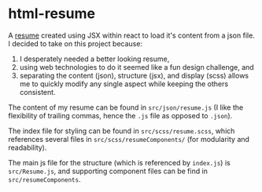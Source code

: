 # html-resume

A [resume](https://phoenix-meadowlark.github.io/html-resume/) created using JSX within react to load it's content from a json file. I decided to take on this project because:

1. I desperately needed a better looking resume,
2. using web technologies to do it seemed like a fun design challenge, and 
3. separating the content (json), structure (jsx), and display (scss) allows me to quickly modify any single aspect while keeping the others consistent.

The content of my resume can be found in `src/json/resume.js` (I like the flexibility of trailing commas, hence the `.js` file as opposed to `.json`).

The index file for styling can be found in `src/scss/resume.scss`, which references several files in `src/scss/resumeComponents/` (for modularity and readability).

The main js file for the structure (which is referenced by `index.js`) is `src/Resume.js`, and supporting component files can be find in `src/resumeComponents`.
